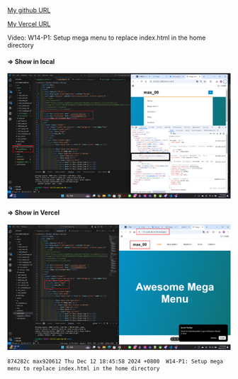 [My github URL](https://github.com/max920612/1131-sweb-demo-00)

[My Vercel URL](https://1131-sweb-demo-00.vercel.app/)

Video: W14-P1: Setup mega menu to replace index.html in the home directory
 
#### => Show in local
 
![](w14-p1-1.png)
 
#### => Show in Vercel
 
![](w14-p1-2.png)
 
```
874282c max920612 Thu Dec 12 18:45:58 2024 +0800  W14-P1: Setup mega menu to replace index.html in the home directory
```